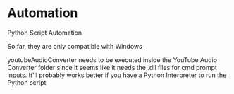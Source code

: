# Automation

Python Script Automation

So far, they are only compatible with Windows


youtubeAudioConverter needs to be executed inside the YouTube Audio Converter folder since it seems like it needs the .dll files for cmd prompt inputs. It'll probably works better if you have a Python Interpreter to run the Python script
